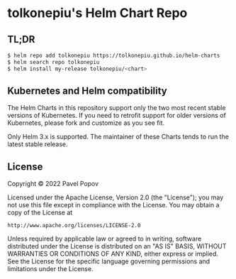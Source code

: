 # tolkonepiu's Helm Chart Repo

## TL;DR

```bash
$ helm repo add tolkonepiu https://tolkonepiu.github.io/helm-charts
$ helm search repo tolkonepiu
$ helm install my-release tolkonepiu/<chart>
```

## Kubernetes and Helm compatibility

The Helm Charts in this repository support only the two most recent stable versions of Kubernetes. If you need to retrofit support for older versions of Kubernetes, please fork and customize as you see fit.

Only Helm 3.x is supported. The maintainer of these Charts tends to run the latest stable release. 

## License

Copyright &copy; 2022 Pavel Popov

Licensed under the Apache License, Version 2.0 (the "License");
you may not use this file except in compliance with the License.
You may obtain a copy of the License at

    http://www.apache.org/licenses/LICENSE-2.0

Unless required by applicable law or agreed to in writing, software
distributed under the License is distributed on an "AS IS" BASIS,
WITHOUT WARRANTIES OR CONDITIONS OF ANY KIND, either express or implied.
See the License for the specific language governing permissions and
limitations under the License.